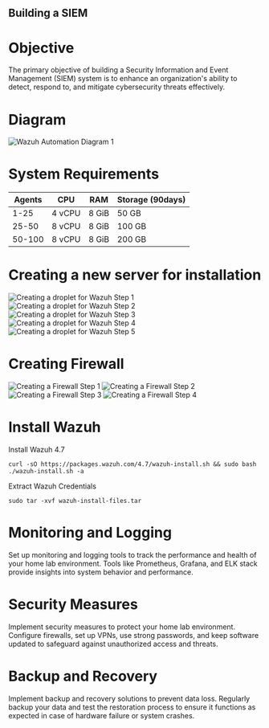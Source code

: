 ## Building a SIEM

# Objective

The primary objective of building a Security Information and Event Management (SIEM) system is to enhance an organization's ability to detect, respond to, and mitigate cybersecurity threats effectively. 

# Diagram

<img src="https://i.imgur.com/VtnkAJu.png" alt="Wazuh Automation Diagram 1">

# System Requirements

|     Agents     |                 CPU                |     RAM       |      Storage (90days)       |
| --------------- | ------------------------------------- | --------------- | --------------- |
|       1-25          |                4 vCPU                       |     8 GiB           |       50 GB          |
|       25-50          |                8 vCPU                       |     8 GiB           |       100 GB          |
|       50-100          |                8 vCPU                       |     8 GiB           |       200 GB          |

# Creating a new server for installation

<img src="https://i.imgur.com/6XrGaMb.png" alt="Creating a droplet for Wazuh Step 1">
<img src="https://i.imgur.com/1N4aPUk.png" alt="Creating a droplet for Wazuh Step 2">
<img src="https://i.imgur.com/uY8vFkM.png" alt="Creating a droplet for Wazuh Step 3">
<img src="https://i.imgur.com/Guf0VP2.png" alt="Creating a droplet for Wazuh Step 4">
<img src="https://i.imgur.com/Xbq43XO.png" alt="Creating a droplet for Wazuh Step 5">

# Creating Firewall

<img src="https://i.imgur.com/peOlIw1.png" alt="Creating a Firewall Step 1">
<img src="https://i.imgur.com/l2lptyM.png" alt="Creating a Firewall Step 2">
<img src="https://i.imgur.com/gH9vmMf.png" alt="Creating a Firewall Step 3">
<img src="https://i.imgur.com/2rUs3Vh.png" alt="Creating a Firewall Step 4">

# Install Wazuh

Install Wazuh 4.7
```
curl -sO https://packages.wazuh.com/4.7/wazuh-install.sh && sudo bash ./wazuh-install.sh -a
```
Extract Wazuh Credentials
```
sudo tar -xvf wazuh-install-files.tar
```

# Monitoring and Logging

Set up monitoring and logging tools to track the performance and health of your home lab environment. Tools like Prometheus, Grafana, and ELK stack provide insights into system behavior and performance.

# Security Measures

Implement security measures to protect your home lab environment. Configure firewalls, set up VPNs, use strong passwords, and keep software updated to safeguard against unauthorized access and threats.

# Backup and Recovery

Implement backup and recovery solutions to prevent data loss. Regularly backup your data and test the restoration process to ensure it functions as expected in case of hardware failure or system crashes.
